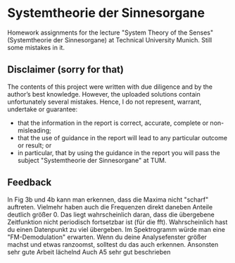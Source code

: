 # Systemtheorie der Sinnesorgane
Homework assignments for the lecture "System Theory of the Senses" (Systemtheorie der Sinnesorgane) at Technical University Munich.
Still some mistakes in it.

## Disclaimer (sorry for that)
The contents of this project were written with due diligence and by the author’s best knowledge.  However, the uploaded solutions contain unfortunately several mistakes.
Hence, I do not represent, warrant, undertake or guarantee:
- that the information in the report is correct, accurate, complete or non-misleading;
- that the use of guidance in the report will lead to any particular outcome or result; or
- in particular, that by using the guidance in the report you will pass the subject "Systemtheorie der Sinnesorgane" at TUM.


## Feedback
In Fig 3b und 4b kann man erkennen, dass die Maxima nicht "scharf" auftreten. Vielmehr haben auch die Frequenzen direkt daneben Anteile deutlich größer 0. Das liegt wahrscheinlich daran, dass die übergebene Zeitfunktion nicht periodisch fortsetzbar ist (für die fft). Wahrscheinlich hast du einen Datenpunkt zu viel übergeben.
Im Spektrogramm würde man eine "FM-Demodulation" erwarten. Wenn du deine Analysefenster größer machst und etwas ranzoomst, solltest du das auch erkennen.
Ansonsten sehr gute Arbeit lächelnd
Auch A5 sehr gut beschrieben 
